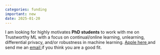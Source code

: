 ```yaml
---
categories: funding
important: new
date: 2025-01-20
---
```

I am looking for highly motivates <strong> PhD students</strong> to work with me on
Trustworthy ML with a focus on continual/online learning, unlearning,
 differential privacy, and/or robustness in machine learning. <a
href="https://employment.ku.dk/all-vacancies/?show=162812"> Apple here
</a> and send me
 an <a href="mailto:amsa@di.ku.dk"> email </a> if you think you are a good fit.